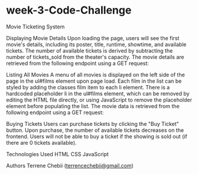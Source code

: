 # week-3-Code-Challenge

Movie Ticketing System

Displaying Movie Details
Upon loading the page, users will see the first movie's details, including its poster, title, runtime, showtime, and available tickets. The number of available tickets is derived by subtracting the number of tickets_sold from the theater's capacity. The movie details are retrieved from the following endpoint using a GET request:

Listing All Movies
A menu of all movies is displayed on the left side of the page in the ul#films element upon page load. Each film in the list can be styled by adding the classes film item to each li element. There is a hardcoded placeholder li in the ul#films element, which can be removed by editing the HTML file directly, or using JavaScript to remove the placeholder element before populating the list. The movie data is retrieved from the following endpoint using a GET request:

Buying Tickets
Users can purchase tickets by clicking the "Buy Ticket" button. Upon purchase, the number of available tickets decreases on the frontend. Users will not be able to buy a ticket if the showing is sold out (if there are 0 tickets available).

Technologies Used
HTML
CSS
JavaScript

Authors
Terrene Chebii (terrencechebii@gmail.com)
